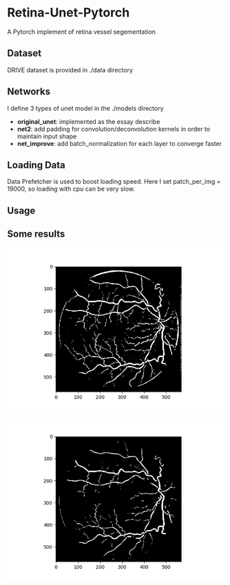 # Retina-Unet-Pytorch
A Pytorch implement of retina vessel segementation

## Dataset
DRIVE dataset is provided in ./data directory

## Networks
I define 3 types of unet model in the ./models directory
- **original_unet**: implemented as the essay describe
- **net2**: add padding for convolution/deconvolution kernels in order to maintain input shape
- **net_improve**: add batch_normalization for each layer to converge faster

## Loading Data
Data Prefetcher is used to boost loading speed.
Here I set patch_per_img = 19000, so loading with cpu can be very slow.

## Usage

## Some results
![](./results/out.jpg)

![](./results/out_net_improve.jpg)
